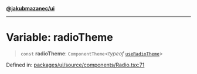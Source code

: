 [**@jakubmazanec/ui**](../README.md)

---

# Variable: radioTheme

> `const` **radioTheme**: `ComponentTheme`\<_typeof_
> [`useRadioTheme`](../functions/useRadioTheme.md)\>

Defined in:
[packages/ui/source/components/Radio.tsx:71](https://github.com/jakubmazanec/tools/blob/4a8f82fa13ce52bb52e412e9ac98b543cce14fc2/packages/ui/source/components/Radio.tsx#L71)
